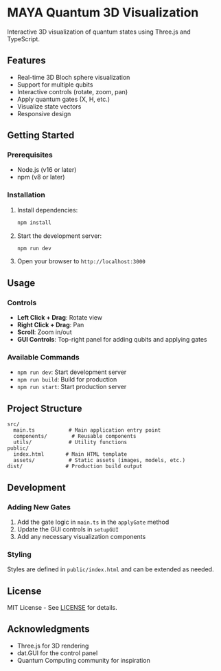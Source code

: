 # MAYA Quantum 3D Visualization

Interactive 3D visualization of quantum states using Three.js and TypeScript.

## Features

- Real-time 3D Bloch sphere visualization
- Support for multiple qubits
- Interactive controls (rotate, zoom, pan)
- Apply quantum gates (X, H, etc.)
- Visualize state vectors
- Responsive design

## Getting Started

### Prerequisites

- Node.js (v16 or later)
- npm (v8 or later)

### Installation

1. Install dependencies:
   ```bash
   npm install
   ```

2. Start the development server:
   ```bash
   npm run dev
   ```

3. Open your browser to `http://localhost:3000`

## Usage

### Controls

- **Left Click + Drag**: Rotate view
- **Right Click + Drag**: Pan
- **Scroll**: Zoom in/out
- **GUI Controls**: Top-right panel for adding qubits and applying gates

### Available Commands

- `npm run dev`: Start development server
- `npm run build`: Build for production
- `npm run start`: Start production server

## Project Structure

```
src/
  main.ts           # Main application entry point
  components/        # Reusable components
  utils/            # Utility functions
public/
  index.html       # Main HTML template
  assets/           # Static assets (images, models, etc.)
dist/              # Production build output
```

## Development

### Adding New Gates

1. Add the gate logic in `main.ts` in the `applyGate` method
2. Update the GUI controls in `setupGUI`
3. Add any necessary visualization components

### Styling

Styles are defined in `public/index.html` and can be extended as needed.

## License

MIT License - See [LICENSE](LICENSE) for details.

## Acknowledgments

- Three.js for 3D rendering
- dat.GUI for the control panel
- Quantum Computing community for inspiration
